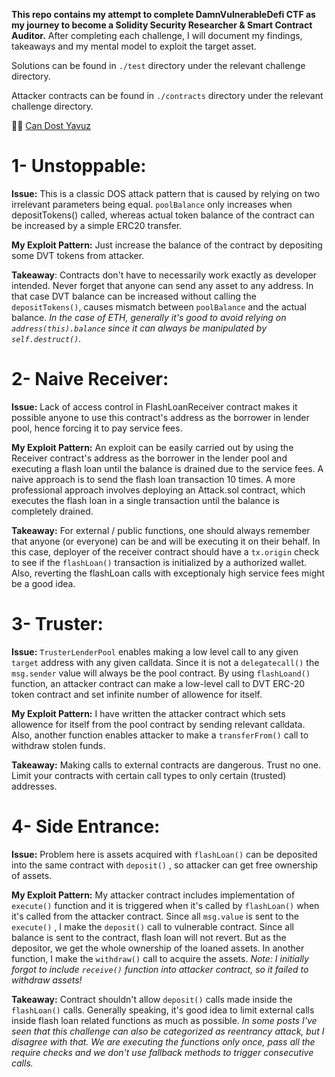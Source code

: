 **This repo contains my attempt to complete DamnVulnerableDefi CTF as my journey to become a Solidity Security Researcher & Smart Contract Auditor.**
After completing each challenge, I will document my findings, takeaways and my mental model to exploit the target asset.

Solutions can be found in `./test` directory under the relevant challenge directory.

Attacker contracts can be found in `./contracts` directory under the relevant challenge directory.

🥷🏻 [Can Dost Yavuz](https://twitter.com/0xDost)

# 1- Unstoppable:
**Issue:** This is a classic DOS attack pattern that is caused by relying on two irrelevant parameters being equal.
`poolBalance` only increases when depositTokens() called, whereas actual token balance of the contract can be increased by a simple ERC20 transfer.

**My Exploit Pattern:** Just increase the balance of the contract by depositing some DVT tokens from attacker.

**Takeaway**: Contracts don't have to necessarily work exactly as developer intended. Never forget that anyone can send any asset to any address.
In that case DVT balance can be increased without calling the `depositTokens()`, causes mismatch between `poolBalance` and the actual balance.
*In the case of ETH, generally it's good to avoid relying on `address(this).balance` since it can always be manipulated by `self.destruct()`.*

# 2- Naive Receiver:
**Issue:** Lack of access control in FlashLoanReceiver contract makes it possible anyone to use this contract's address as the borrower in lender pool, hence forcing it to pay service fees.

**My Exploit Pattern:** An exploit can be easily carried out by using the Receiver contract's address as the borrower in the lender pool and executing a flash loan until the balance is drained due to the service fees. A naive approach is to send the flash loan transaction 10 times. A more professional approach involves deploying an Attack.sol contract, which executes the flash loan in a single transaction until the balance is completely drained.

**Takeaway:** For external / public functions, one should always remember that anyone (or everyone) can be and will be executing it on their behalf. In this case, deployer of the receiver contract should have a `tx.origin` check to see if the `flashLoan()` transaction is initialized by a authorized wallet. Also, reverting the flashLoan calls with exceptionaly high service fees might be a good idea.

# 3- Truster:
**Issue:** `TrusterLenderPool` enables making a low level call to any given `target` address with any given calldata. Since it is not a `delegatecall()` the `msg.sender` value will always be the pool contract. By using `flashLoand()` function, an attacker contract can make a low-level call to DVT ERC-20 token contract and set infinite number of allowence for itself.

**My Exploit Pattern:** I have written the attacker contract which sets allowence for itself from the pool contract by sending relevant calldata. Also, another function enables attacker to make a `transferFrom()` call to withdraw stolen funds.

**Takeaway:** Making calls to external contracts are dangerous. Trust no one. Limit your contracts with certain call types to only certain (trusted) addresses.


# 4- Side Entrance:
**Issue:** Problem here is assets acquired with `flashLoan()` can be deposited into the same contract with `deposit()` , so attacker can get free ownership of assets.

**My Exploit Pattern:** My attacker contract includes implementation of `execute()` function and it is triggered when it's called by `flashLoan()` when it's called from the attacker contract. Since all `msg.value` is sent to the `execute()` , I make the `deposit()` call to vulnerable contract. Since all balance is sent to the contract, flash loan will not revert. But as the depositor, we get the whole ownership of the loaned assets. In another function, I make the `withdraw()` call to acquire the assets.
*Note: I initially forgot to include `receive()` function into attacker contract, so it failed to withdraw assets!*  

**Takeaway:** Contract shouldn't allow `deposit()` calls made inside the `flashLoan()` calls. Generally speaking, it's good idea to limit external calls inside flash loan related functions as much as possible. *In some posts I've seen that this challenge can also be categorized as reentrancy attack, but I disagree with that. We are executing the functions only once, pass all the require checks and we don't use fallback methods to trigger consecutive calls.*  